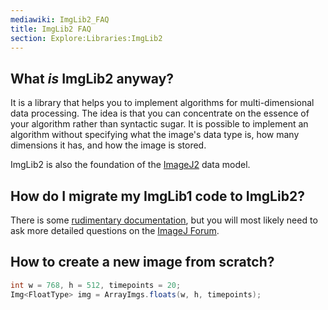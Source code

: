 ```yaml
---
mediawiki: ImgLib2_FAQ
title: ImgLib2 FAQ
section: Explore:Libraries:ImgLib2
---
```


## What *is* ImgLib2 anyway?

It is a library that helps you to implement algorithms for multi-dimensional data processing. The idea is that you can concentrate on the essence of your algorithm rather than syntactic sugar. It is possible to implement an algorithm without specifying what the image's data type is, how many dimensions it has, and how the image is stored.

ImgLib2 is also the foundation of the [ImageJ2](/software/imagej2) data model.

## How do I migrate my ImgLib1 code to ImgLib2?

There is some [rudimentary documentation](/libs/imglib2/migrate-from-imglib1), but you will most likely need to ask more detailed questions on the [ImageJ Forum](http://forum.imagej.net).

## How to create a new image from scratch?

```java
int w = 768, h = 512, timepoints = 20;
Img<FloatType> img = ArrayImgs.floats(w, h, timepoints);
```
